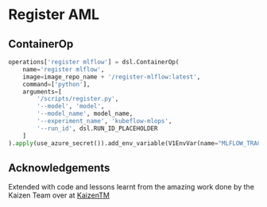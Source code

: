 # Register AML

## ContainerOp

```py
operations['register mlflow'] = dsl.ContainerOp(
    name='register mlflow',
    image=image_repo_name + '/register-mlflow:latest',
    command=['python'],
    arguments=[
        '/scripts/register.py',
        '--model', 'model',
        '--model_name', model_name,
        '--experiment_name', 'kubeflow-mlops',
        '--run_id', dsl.RUN_ID_PLACEHOLDER
    ]
).apply(use_azure_secret()).add_env_variable(V1EnvVar(name="MLFLOW_TRACKING_URI", value=mlflow_url))
```

## Acknowledgements

Extended with code and lessons learnt from the amazing work done by the Kaizen Team over at [KaizenTM](https://github.com/kaizentm/kubemlops)

